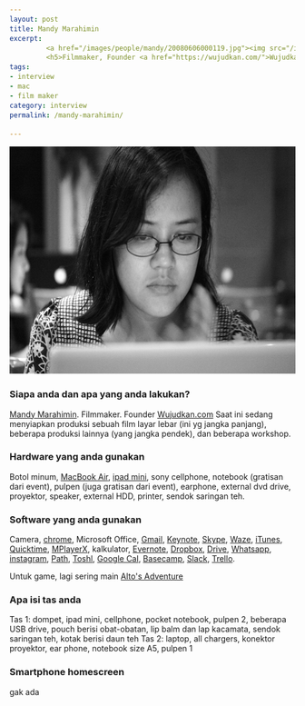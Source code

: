 ```yaml
---
layout: post
title: Mandy Marahimin
excerpt:
         <a href="/images/people/mandy/20080606000119.jpg"><img src="/images/people/mandy/20080606000119.jpg" alt="Mandy Marahimin"/></a>
         <h5>Filmmaker, Founder <a href="https://wujudkan.com/">Wujudkan.com</a></h5>
tags:
- interview
- mac
- film maker
category: interview
permalink: /mandy-marahimin/

---
```


<a href="/images/people/mandy/20080606000119.jpg"><img src="/images/people/mandy/20080606000119.jpg" alt="Mandy Marahimin" width="600" height="400" /></a>


<h3>Siapa anda dan apa yang anda lakukan?</h3>

<a href="https://twitter.com/somemandy">Mandy Marahimin</a>. Filmmaker. Founder <a href="https://wujudkan.com/">Wujudkan.com</a>
Saat ini sedang menyiapkan produksi sebuah film layar lebar (ini yg jangka panjang), beberapa produksi lainnya (yang jangka pendek), dan beberapa workshop.

<h3>Hardware yang anda gunakan</h3>

Botol minum, <a href="http://www.apple.com/macbook-air/">MacBook Air</a>, <a href="http://id.wikipedia.org/wiki/IPad">ipad mini</a>, sony cellphone, notebook (gratisan dari event), pulpen (juga gratisan dari event), earphone, external dvd drive, proyektor, speaker, external HDD, printer, sendok saringan teh.

<h3>Software yang anda gunakan</h3>

Camera, <a href="www.google.com/chrome/">chrome</a>, Microsoft Office, <a href="https://gmail.com">Gmail</a>, <a href="https://www.apple.com/mac/keynote/">Keynote</a>, <a href="http://www.skype.com/en/">Skype</a>, <a href="https://www.waze.com/">Waze</a>, <a href="https://www.apple.com/itunes/">iTunes</a>, <a href="http://www.apple.com/quicktime/">Quicktime</a>, <a href="http://mplayerx.org/">MPlayerX</a>, kalkulator, <a href="https://evernote.com/">Evernote</a>, <a href="https://dropbox.com/">Dropbox</a>, <a href="https://www.google.com/drive/">Drive</a>, <a href="https://www.whatsapp.com/">Whatsapp</a>, <a href="https://instagram.com/">instagram</a>, <a href="https://path.com/">Path</a>, <a href="https://toshl.com/">Toshl</a>, <a href="https://www.google.com/calendar">Google Cal</a>, <a href="https://basecamp.com/">Basecamp</a>, <a href="https://slack.com/">Slack</a>, <a href="https://trello.com/">Trello</a>.

Untuk game, lagi sering main <a href="http://altosadventure.com/">Alto's Adventure</a>

<h3>Apa isi tas anda</h3>

Tas 1: dompet, ipad mini, cellphone, pocket notebook, pulpen 2, beberapa USB drive, pouch berisi obat-obatan, lip balm dan lap kacamata, sendok saringan teh, kotak berisi daun teh
Tas 2: laptop, all chargers, konektor proyektor, ear phone, notebook size A5, pulpen 1

<h3>Smartphone homescreen</h3>

gak ada
